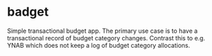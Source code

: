 # badget
Simple transactional budget app. The primary use case is to have a transactional record of budget category changes. Contrast this to e.g. YNAB which does not keep a log of budget category allocations.

